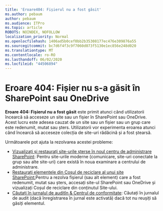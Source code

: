 ```yaml
---
title: 'Eroare404: Fișierul nu a fost găsit'
ms.author: pebaum
author: pebaum
ms.audience: ITPro
ms.topic: article
ROBOTS: NOINDEX, NOFOLLOW
localization_priority: Normal
ms.openlocfilehash: 1406ad5b0cef0bb2b35308177ec476e309876a55
ms.sourcegitcommit: bc7d6f4f3c9f7060d073f5130e1ec856e248d020
ms.translationtype: MT
ms.contentlocale: ro-RO
ms.lasthandoff: 06/02/2020
ms.locfileid: "44506894"
---
```

# <a name="error-404-file-not-found-in-sharepoint-or-onedrive"></a>Eroare 404: Fișier nu s-a găsit în SharePoint sau OneDrive

**Eroare 404: Fișierul nu a fost găsit** este primit atunci când utilizatorii încearcă să acceseze un site sau un fișier în SharePoint sau OneDrive. Acest lucru este adesea cauzat de un site sau un fișier sau un grup care este redenumit, mutat sau șters.
Utilizatorii vor experimenta eroarea atunci când încearcă să acceseze colecția de site-uri rădăcină și a fost ștearsă.

Următoarele pot ajuta la rezolvarea acestei probleme:
- [Vizualizați și restaurați site-urile șterse în noul centru de administrare SharePoint](https://docs.microsoft.com/sharepoint/view-and-restore-deleted-sites-in-new-admin-center): Pentru site-urile moderne (comunicare, site-uri conectate la grup sau alte site-uri) care există în noua examinare a centrului de administrare.
- [Restaurați elementele din Coșul de reciclare al unui site SharePoint:](https://support.office.com/article/Restore-items-in-the-Recycle-Bin-of-a-SharePoint-site-6df466b6-55f2-4898-8d6e-c0dff851a0be)Pentru a rezolva fișierul (sau alt element) care a fost redenumit, mutat sau șters, accesați site-ul SharePoint sau OneDrive și vizualizați Coșul de reciclare din conținutul Site-ului.
- [Căutați în jurnalul de auditîn &amp; Centrul de conformitate](https://docs.microsoft.com/microsoft-365/compliance/search-the-audit-log-in-security-and-compliance): Căutați în jurnalul de audit (dacă înregistrarea în jurnal este activată) dacă tot nu reușiți să găsiți elementul.